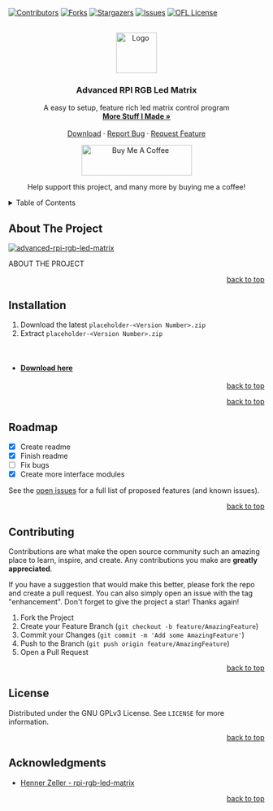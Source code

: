 <div id="top"></div>


[![Contributors][contributors-shield]][contributors-url]
[![Forks][forks-shield]][forks-url]
[![Stargazers][stars-shield]][stars-url]
[![Issues][issues-shield]][issues-url]
[![OFL License][license-shield]][license-url]

<!-- PROJECT LOGO -->
<br />
<div align="center">
  <a href="https://github.com/Differentunic">
    <img src="https://avatars.githubusercontent.com/u/66045103?v=4" alt="Logo" width="80" height="80">
  </a>

  <h3 align="center">Advanced RPI RGB Led Matrix</h3>

  <p align="center">
    A easy to setup, feature rich led matrix control program
    <br />
    <a href="https://github.com/Differentunic?tab=repositories"><strong>More Stuff I Made »</strong></a>
    <br />
    <br />
    <a href="https://github.com/Differentunic/advanced-rpi-rgb-led-matrix/releases/latest">Download</a>
    ·
    <a href="https://github.com/Differentunic/advanced-rpi-rgb-led-matrix/issues">Report Bug</a>
    ·
    <a href="https://github.com/Differentunic/advanced-rpi-rgb-led-matrix/issues">Request Feature</a>
  </p>
  <a href="https://www.buymeacoffee.com/Differentunic" target="_blank"><img src="https://cdn.buymeacoffee.com/buttons/v2/default-yellow.png" alt="Buy Me A Coffee" style="height: 60px !important;width: 217px !important;" ></a>
  
  <a>Help support this project, and many more by buying me a coffee!</a>
  
</div>



<!-- TABLE OF CONTENTS -->
<details>
  <summary>Table of Contents</summary>
  <ol>
    <li><a href="#about-the-project">About The Project</a></li>
    <li><a href="#installation">Installation</a></li>
    <li><a href="#roadmap">Roadmap</a></li>
    <li><a href="#contributing">Contributing</a></li>
    <li><a href="#license">License</a></li>
    <li><a href="#acknowledgments">Acknowledgments</a></li>
  </ol>
</details>



<!-- ABOUT THE PROJECT -->
## About The Project

[![advanced-rpi-rgb-led-matrix][product-screenshot]](placeholder)

ABOUT THE PROJECT

<p align="right"><a href="#top">back to top</a></p>


<!-- Installation -->
## Installation

1. Download the latest `placeholder-<Version Number>.zip`
2. Extract `placeholder-<Version Number>.zip`


<br />

* #### [Download here](https://github.com/Differentunic/advanced-rpi-rgb-led-matrix/releases/latest) 

<p align="right"><a href="#top">back to top</a></p>




<p align="right"><a href="#top">back to top</a></p>



<!-- ROADMAP -->
## Roadmap

- [x] Create readme
- [x] Finish readme
- [ ] Fix bugs
- [x] Create more interface modules

See the [open issues](https://github.com/Differentunic/advanced-rpi-rgb-led-matrix/issues) for a full list of proposed features (and known issues).

<p align="right"><a href="#top">back to top</a></p>



<!-- CONTRIBUTING -->
## Contributing

Contributions are what make the open source community such an amazing place to learn, inspire, and create. Any contributions you make are **greatly appreciated**.

If you have a suggestion that would make this better, please fork the repo and create a pull request. You can also simply open an issue with the tag "enhancement".
Don't forget to give the project a star! Thanks again!

1. Fork the Project
2. Create your Feature Branch (`git checkout -b feature/AmazingFeature`)
3. Commit your Changes (`git commit -m 'Add some AmazingFeature'`)
4. Push to the Branch (`git push origin feature/AmazingFeature`)
5. Open a Pull Request

<p align="right"><a href="#top">back to top</a></p>



<!-- LICENSE -->
## License

Distributed under the GNU GPLv3 License. See `LICENSE` for more information.

<p align="right"><a href="#top">back to top</a></p>



<!-- ACKNOWLEDGMENTS -->
## Acknowledgments

* [Henner Zeller - rpi-rgb-led-matrix]([https://github.com/JulietaUla/Montserrat](https://github.com/hzeller/rpi-rgb-led-matrix))

<p align="right"><a href="#top">back to top</a></p>



<!-- MARKDOWN LINKS & IMAGES -->
<!-- https://www.markdownguide.org/basic-syntax/#reference-style-links -->
[contributors-shield]: https://img.shields.io/github/contributors/Differentunic/advanced-rpi-rgb-led-matrix.svg?style=for-the-badge
[contributors-url]: https://github.com/Differentunic/advanced-rpi-rgb-led-matrix/graphs/contributors
[forks-shield]: https://img.shields.io/github/forks/Differentunic/advanced-rpi-rgb-led-matrix.svg?style=for-the-badge
[forks-url]: https://github.com/Differentunic/advanced-rpi-rgb-led-matrix/network/members
[stars-shield]: https://img.shields.io/github/stars/Differentunic/advanced-rpi-rgb-led-matrix.svg?style=for-the-badge
[stars-url]: https://github.com/Differentunic/advanced-rpi-rgb-led-matrix/stargazers
[issues-shield]: https://img.shields.io/github/issues/Differentunic/advanced-rpi-rgb-led-matrix.svg?style=for-the-badge
[issues-url]: https://github.com/Differentunic/advanced-rpi-rgb-led-matrix/issues
[license-shield]: https://img.shields.io/github/license/Differentunic/advanced-rpi-rgb-led-matrix.svg?style=for-the-badge
[license-url]: https://github.com/Differentunic/advanced-rpi-rgb-led-matrix/blob/main/LICENCE
[product-screenshot]: placeholder
